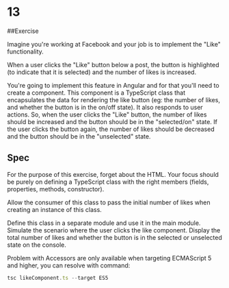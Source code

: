 # 13

##Exercise

Imagine you're working at Facebook and your job is to implement the "Like" functionality.<br>

When a user clicks the "Like" button below a post, the button is highlighted (to indicate that it is selected) and the number of likes is increased.<br>

You're going to implement this feature in Angular and for that you'll need to create a component. This component is a TypeScript class that encapsulates the data for rendering the like button (eg: the number of likes, and whether the button is in the on/off state). It also responds to user actions. So, when the user clicks the "Like" button, the number of likes should be increased and the button should be in the "selected/on" state. If the user clicks the button again, the number of likes should be decreased and the button should be in the "unselected" state.<br>

## Spec

For the purpose of this exercise, forget about the HTML. Your focus should be purely on defining a TypeScript class with the right members (fields, properties, methods, constructor).<br>

Allow the consumer of this class to pass the initial number of likes when creating an instance of this class.<br>

Define this class in a separate module and use it in the main module. Simulate the scenario where the user clicks the like component. Display the total number of likes and whether the button is in the selected or unselected state on the console.<br>

Problem with Accessors are only available when targeting ECMAScript 5 and higher, you can resolve with command:<br>

```js
tsc likeComponent.ts --target ES5
```
